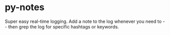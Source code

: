py-notes
========

Super easy real-time logging. Add a note to the log whenever you need to -- then grep the log for specific hashtags or keywords.
